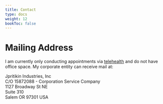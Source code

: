 ```yaml
---
title: Contact
type: docs
weight: 12
bookToc: false
---
```


# Mailing Address

I am currently only conducting appointments via [telehealth](/#location) and do not have office space. My corporate entity can receive mail at:

Jpritikin Industries, Inc  
C/O 15872088 - Corporation Service Company  
1127 Broadway St NE  
Suite 310  
Salem OR 97301 USA
